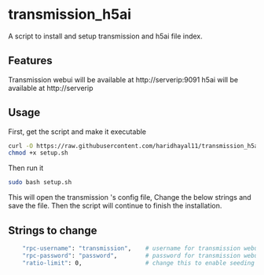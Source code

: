 # transmission_h5ai
A script to install and setup transmission and h5ai file index. 

## Features

Transmission webui will be available at http://serverip:9091
h5ai will be available at http://serverip


## Usage

First, get the script and make it executable

```bash
curl -O https://raw.githubusercontent.com/haridhayal11/transmission_h5ai/master/setup.sh
chmod +x setup.sh
```

Then run it

```sh
sudo bash setup.sh
```
This will open the transmission 's config file, Change the below strings and save the file.
Then the script will continue to finish the installation.

## Strings to change
```sh
    "rpc-username": "transmission",    # username for transmission webui
    "rpc-password": "password",        # password for transmission webui    
    "ratio-limit": 0,                  # change this to enable seeding
```
